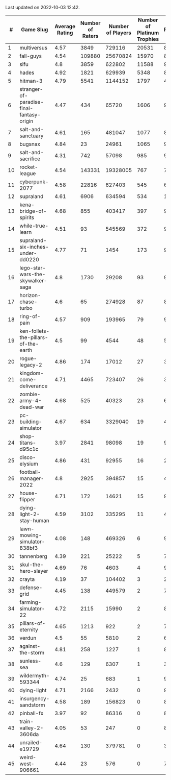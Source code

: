 Last updated on 2022-10-03 12:42.


|#|Game Slug|Average Rating|Number of Raters|Number of Players|Number of Platinum Trophies|Max Rarity (%)|
|---|---|---|---|---|---|---|
|1|multiversus|4.57|3849|729116|20531|81|
|2|fall-guys|4.54|109880|25670824|15970|89|
|3|sifu|4.8|3859|622802|11588|96|
|4|hades|4.92|1821|629939|5348|89|
|5|hitman-3|4.79|5541|1144152|1797|48|
|6|stranger-of-paradise-final-fantasy-origin|4.47|434|65720|1606|98|
|7|salt-and-sanctuary|4.61|165|481047|1077|83|
|8|bugsnax|4.84|23|24961|1065|97|
|9|salt-and-sacrifice|4.31|742|57098|985|91|
|10|rocket-league|4.54|143331|19328005|767|74|
|11|cyberpunk-2077|4.58|22816|627403|545|60|
|12|supraland|4.61|6906|634594|534|100|
|13|kena-bridge-of-spirits|4.68|855|403417|397|94|
|14|while-true-learn|4.51|93|545569|372|93|
|15|supraland-six-inches-under-dd0220|4.77|71|1454|173|99|
|16|lego-star-wars-the-skywalker-saga|4.8|1730|29208|93|98|
|17|horizon-chase-turbo|4.6|65|274928|87|83|
|18|ring-of-pain|4.57|909|193965|79|97|
|19|ken-follets-the-pillars-of-the-earth|4.5|99|4544|48|59|
|20|rogue-legacy-2|4.86|174|17012|27|36|
|21|kingdom-come-deliverance|4.71|4465|723407|26|30|
|22|zombie-army-4-dead-war|4.68|525|40323|23|66|
|23|pc-building-simulator|4.67|634|3329040|19|47|
|24|shop-titans-d95c1c|3.97|2841|98098|19|98|
|25|disco-elysium|4.86|431|92955|16|28|
|26|football-manager-2022|4.8|2925|394857|15|48|
|27|house-flipper|4.71|172|14621|15|93|
|28|dying-light-2-stay-human|4.59|3102|335295|11|48|
|29|lawn-mowing-simulator-838bf3|4.08|148|469326|6|91|
|30|tannenberg|4.39|221|25222|5|76|
|31|skul-the-hero-slayer|4.69|76|4603|4|96|
|32|crayta|4.19|37|104402|3|22|
|33|defense-grid|4.45|138|449579|2|79|
|34|farming-simulator-22|4.72|2115|15990|2|85|
|35|pillars-of-eternity|4.65|1213|922|2|79|
|36|verdun|4.5|55|5810|2|65|
|37|against-the-storm|4.81|258|1227|1|88|
|38|sunless-sea|4.6|129|6307|1|38|
|39|wildermyth-593344|4.74|25|683|1|91|
|40|dying-light|4.71|2166|2432|0|98|
|41|insurgency-sandstorm|4.58|189|156823|0|8|
|42|pinball-fx|3.97|92|86316|0|86|
|43|train-valley-2-3606da|4.05|53|247|0|89|
|44|unrailed-e19729|4.64|130|379781|0|39|
|45|weird-west-906661|4.44|23|576|0|79|
